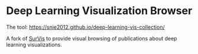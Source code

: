 # Deep Learning Visualization Browser
The tool: https://snie2012.github.io/deep-learning-vis-collection/

A fork of [SurVis](https://github.com/fabian-beck/survis) to provide visual browsing of publications about deep learning visualizations.